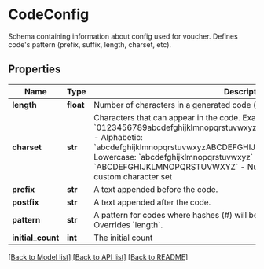 # CodeConfig

Schema containing information about config used for voucher. Defines code's pattern (prefix, suffix, length, charset, etc).

## Properties
Name | Type | Description | Notes
------------ | ------------- | ------------- | -------------
**length** | **float** | Number of characters in a generated code (excluding prefix and postfix). | [optional] 
**charset** | **str** | Characters that can appear in the code.    Examples:  - Alphanumeric: &#x60;0123456789abcdefghijklmnopqrstuvwxyzABCDEFGHIJKLMNOPQRSTUVWXYZ&#x60;  - Alphabetic: &#x60;abcdefghijklmnopqrstuvwxyzABCDEFGHIJKLMNOPQRSTUVWXYZ&#x60;  - Alphabetic Lowercase: &#x60;abcdefghijklmnopqrstuvwxyz&#x60;  - Alphabetic Uppercase: &#x60;ABCDEFGHIJKLMNOPQRSTUVWXYZ&#x60;  - Numbers: &#x60;0123456789&#x60;   - Custom: a custom character set | [optional] 
**prefix** | **str** | A text appended before the code. | [optional] 
**postfix** | **str** | A text appended after the code. | [optional] 
**pattern** | **str** | A pattern for codes where hashes (#) will be replaced with random characters. Overrides &#x60;length&#x60;. | [optional] 
**initial_count** | **int** | The initial count | [optional] 

[[Back to Model list]](../README.md#documentation-for-models) [[Back to API list]](../README.md#documentation-for-api-endpoints) [[Back to README]](../README.md)


